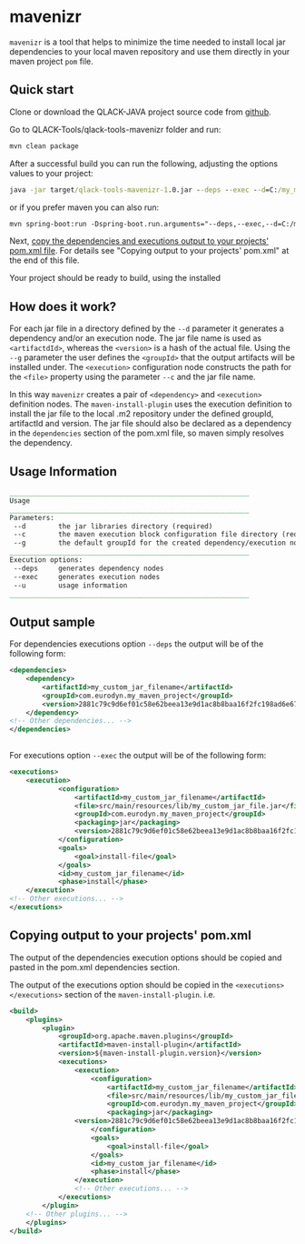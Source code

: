 # mavenizr

`mavenizr` is a tool that helps to minimize the time needed to install local jar dependencies to your local maven repository and use them directly in your maven project `pom` file. 

 ## Quick start 

Clone or download the QLACK-JAVA project source code from [github](https://github.com/qlack/QLACK-Java). 

Go to QLACK-Tools/qlack-tools-mavenizr folder and run:

```cmd
mvn clean package
```

After a successful build you can run the following, adjusting the options values to your project:

```cmd
java -jar target/qlack-tools-mavenizr-1.0.jar --deps --exec --d=C:/my_maven_project/lib 						--c=src/main/resources/lib --g=com.eurodyn.my_maven_project 

```

or if you prefer maven you can also run:

```reStructuredText
mvn spring-boot:run -Dspring-boot.run.arguments="--deps,--exec,--d=C:/my_maven_project/lib,--c=src/main/resources/lib,--g=com.eurodyn.my_maven_project"
```

Next, <u>copy the dependencies and executions output to your projects' pom.xml file</u>. For details see "Copying output to your projects' pom.xml" at the end of this file.

Your project should be ready to build, using the installed

## How does it work?

For each jar file in a directory defined by the `--d` parameter it generates a dependency and/or an execution node. The jar file name is used as `<artifactdId>`, whereas the `<version>`  is a hash of the actual file. Using the `--g` parameter the user defines the `<groupId>` that the output artifacts will be installed under. The `<execution>` configuration node constructs the path for the `<file>` property using the parameter `--c` and the jar file name.

In this way `mavenizr` creates a pair of `<dependency>` and `<execution>` definition nodes. The `maven-install-plugin` uses the execution definition to install the jar file to the local .m2 repository under the defined groupId, artifactId and version. The jar file should also be declared as a dependency in the `dependencies` section of the pom.xml file, so maven simply resolves the dependency.

## Usage Information

```reStructuredText
___________________________________________________________
Usage
___________________________________________________________
Parameters:
 --d        the jar libraries directory (required)
 --c        the maven execution block configuration file directory (required for --exec option)
 --g        the default groupId for the created dependency/execution nodes (required)
___________________________________________________________
Execution options:
 --deps     generates dependency nodes
 --exec     generates execution nodes
 --u        usage information
___________________________________________________________
```

## Output sample

For dependencies executions option `--deps`  the output will be of the following form: 

```xml
<dependencies>
    <dependency>
        <artifactId>my_custom_jar_filename</artifactId>
        <groupId>com.eurodyn.my_maven_project</groupId>
        <version>2881c79c9d6ef01c58e62beea13e9d1ac8b8baa16f2fc198ad6e6776defdcdd3</version>
    </dependency>
<!-- Other dependencies... -->
</dependencies>
    
```

For executions option `--exec` the output will be of the following form:

```xml
<executions>
    <execution>
            <configuration>
                <artifactId>my_custom_jar_filename</artifactId>
                <file>src/main/resources/lib/my_custom_jar_file.jar</file>
                <groupId>com.eurodyn.my_maven_project</groupId>
                <packaging>jar</packaging>
                <version>2881c79c9d6ef01c58e62beea13e9d1ac8b8baa16f2fc198ad6e6776defdcdd3</version>
            </configuration>
            <goals>
                <goal>install-file</goal>
            </goals>
            <id>my_custom_jar_filename</id>
            <phase>install</phase>
    </execution>
<!-- Other executions... -->
</executions>
```



## Copying output to your projects' pom.xml

The output of the dependencies execution options should be copied and pasted in the pom.xml dependencies section. 

The output of the executions option should be copied in the `<executions></executions>` section of the `maven-install-plugin`. i.e.

```xml
<build>
    <plugins>
        <plugin>
            <groupId>org.apache.maven.plugins</groupId>
            <artifactId>maven-install-plugin</artifactId>
            <version>${maven-install-plugin.version}</version>
            <executions>
                <execution>
                    <configuration>
                        <artifactId>my_custom_jar_filename</artifactId>
                        <file>src/main/resources/lib/my_custom_jar_file.jar</file>
                        <groupId>com.eurodyn.my_maven_project</groupId>
                        <packaging>jar</packaging>
				<version>2881c79c9d6ef01c58e62beea13e9d1ac8b8baa16f2fc198ad6e6776defdcdd3</version>
                    </configuration>
                    <goals>
                        <goal>install-file</goal>
                    </goals>
                    <id>my_custom_jar_filename</id>
                    <phase>install</phase>
                </execution>
                <!-- Other executions... -->
            </executions>
        </plugin>
    <!-- Other plugins... -->
    </plugins>
</build>
```

